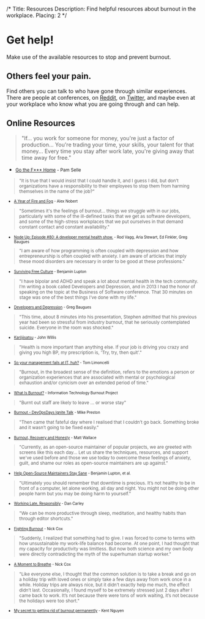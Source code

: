 /*
Title: Resources
Description: Find helpful resources about burnout in the workplace.
Placing: 2
*/

# Get help!
Make use of the available resources to stop and prevent burnout.

## Others feel your pain.
Find others you can talk to who have gone through similar experiences. There are people at conferences, on <a href="http://www.reddit.com/r/sysadmin/search?q=burnout&sort=top&restrict_sr=on" target="_blank">Reddit</a>, on <a href="https://twitter.com/search?q=burnout&src=typd" target="_blank">Twitter</a>, and maybe even at your workplace who know what you are going through and can help.

## Online Resources

> "If... you work for someone for money, you're just a factor of production... You're trading your time, your skills, your talent for that money... Every time you stay after work late, you're giving away that time away for free."
- <small>[Go the F*** Home](https://www.youtube.com/watch?v=YBoS-svKdgs) - Pam Selle

> "It is true that I would insist that I could handle it, and I guess I did, but don’t organizations have a responsibility to their employees to stop them from harming themselves in the name of the job?"
- <small>[A Year of Fire and Fog](https://medium.com/@nobert/a-year-of-fire-and-fog-2c68f90c74e4) - Alex Nobert</small>

> "Sometimes it's the feelings of burnout... things we struggle with in our jobs, particularly with some of the ill-defined tasks that we get as software developers, and some of the high-stress workplaces that we put ourselves in that demand constant contact and constant availability."
- <small>[Node Up: Episode #80: A developer mental health show.](http://nodeup.com/eighty) - Rod Vagg, Aria Stewart, Ed Finkler, Greg Baugues</small>

> "I am aware of how programming is often coupled with depression and how entrepreneurship is often coupled with anxiety. I am aware of articles that imply these mood disorders are necessary in order to be good at these professions."
- <small>[Surviving Free Culture](https://medium.com/@balupton/surviving-free-culture-f99b39ceb059) - Benjamin Lupton</small>

> "I have bipolar and ADHD and speak a lot about mental health in the tech community. I’m writing a book called Developers and Depression, and in 2013 I had the honor of speaking on the topic at the Business of Software conference. That 30 minutes on stage was one of the best things I’ve done with my life."
- <small>[Developers and Depression](http://baugues.com/depression) - Greg Baugues</small>

> "This time, about 8 minutes into his presentation, Stephen admitted that his previous year had been so stressful from industry burnout, that he seriously contemplated suicide.  Everyone in the room was shocked."
- <small>[Karōjisatsu](http://itrevolution.com/karojisatsu/) - John Willis</small>

> "Health is more important than anything else. If your job is driving you crazy and giving you high BP, my prescription is, 'Try, try, then quit'."
- <small>[So your management fails at IT, huh?](http://everythingsysadmin.com/2013/08/let-failures-fail.html) - Tom Limoncelli</small>

> "Burnout, in the broadest sense of the definition, refers to the emotions a person or organization experiences that are associated with mental or psychological exhaustion and/or cynicism over an extended period of time."
- <small>[What Is Burnout?](http://www.itburnout.org/what-is-burnout/) - Information Technology Burnout Project</small>

> "Burnt out staff are likely to leave ... or worse stay"
- <small>[Burnout - DevOpsDays Ignite Talk](http://vimeo.com/79378532) - Mike Preston</small>

> "Then came that fateful day where I realised that I couldn’t go back.  Something broke and it wasn’t going to be fixed easily."
- <small>[Burnout, Recovery and Honesty](http://doics.co/2013/11/12/burnout-recovery-and-honesty/) - Matt Wallace</small>

> "Currently, as an open-source maintainer of popular projects, we are greeted with screens like this each day... Let us share the techniques, resources, and support we've used before and those we use today to overcome these feelings of anxiety, guilt, and shame our roles as open-source maintainers are up against."
- <small>[Help Open-Source Maintainers Stay Sane](https://github.com/isaacs/github/issues/167) - Benjamin Lupton, et al.</small>

> "Ultimately you should remember that downtime is precious. It’s not healthy to be in front of a computer, let alone working, all day and night. You might not be doing other people harm but you may be doing harm to yourself."
- <small>[Working Late, Responsibly](http://dan.carley.co/blog/2014/05/21/working-late-responsibly/) - Dan Carley</small>

> "We can be more productive through sleep, meditation, and healthy habits than through editor shortcuts."
- <small>[Fighting Burnout](http://confreaks.com/videos/2621-btvruby2013-fighting-burnout-incorporating-rest-into-the-software-development-workflow) - Nick Cox</small>

> "Suddenly, I realized that something had to give. I was forced to come to terms with how unsustainable my work-life balance had become. At one point, I had thought that my capacity for productivity was limitless. But now both science and my own body were directly contradicting the myth of the superhuman startup worker."
- <small>[A Moment to Breathe](http://alistapart.com/article/a-moment-to-breathe) - Nick Cox</small>

> "Like everyone else, I thought that the common solution is to take a break and go on a holiday trip with loved ones or simply take a few days away from work once in a while. Holiday trips are always nice, but it didn’t exactly help me much, the effect didn’t last. Occasionally, I found myself to be extremely stressed just 2 days after I came back to work. It’s not because there were tons of work waiting, it’s not because the holidays were too short."
- <small>[My secret to getting rid of burnout permanently](http://kentnguyen.com/personal/getting-rid-burnouts/) - Kent Nguyen</small>
